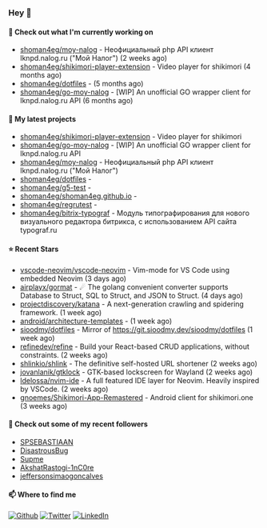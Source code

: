 ### Hey 👋

#### 👷 Check out what I'm currently working on

- [shoman4eg/moy-nalog](https://github.com/shoman4eg/moy-nalog) - Неофициальный php API клиент lknpd.nalog.ru (&#34;Мой Налог&#34;)  (2 weeks ago)
- [shoman4eg/shikimori-player-extension](https://github.com/shoman4eg/shikimori-player-extension) - Video player for shikimori (4 months ago)
- [shoman4eg/dotfiles](https://github.com/shoman4eg/dotfiles) -  (5 months ago)
- [shoman4eg/go-moy-nalog](https://github.com/shoman4eg/go-moy-nalog) - [WIP] An unofficial GO wrapper client for lknpd.nalog.ru API  (6 months ago)

#### 🌱 My latest projects

- [shoman4eg/shikimori-player-extension](https://github.com/shoman4eg/shikimori-player-extension) - Video player for shikimori
- [shoman4eg/go-moy-nalog](https://github.com/shoman4eg/go-moy-nalog) - [WIP] An unofficial GO wrapper client for lknpd.nalog.ru API 
- [shoman4eg/moy-nalog](https://github.com/shoman4eg/moy-nalog) - Неофициальный php API клиент lknpd.nalog.ru (&#34;Мой Налог&#34;) 
- [shoman4eg/dotfiles](https://github.com/shoman4eg/dotfiles) - 
- [shoman4eg/g5-test](https://github.com/shoman4eg/g5-test) - 
- [shoman4eg/shoman4eg.github.io](https://github.com/shoman4eg/shoman4eg.github.io) - 
- [shoman4eg/regrutest](https://github.com/shoman4eg/regrutest) - 
- [shoman4eg/bitrix-typograf](https://github.com/shoman4eg/bitrix-typograf) - Модуль типографирования для нового визуального редактора битрикса, с использованием API сайта typograf.ru

#### ⭐ Recent Stars

- [vscode-neovim/vscode-neovim](https://github.com/vscode-neovim/vscode-neovim) - Vim-mode for VS Code using embedded Neovim (3 days ago)
- [airplayx/gormat](https://github.com/airplayx/gormat) - ☄ The golang convenient converter supports Database to Struct, SQL to Struct, and JSON to Struct. (4 days ago)
- [projectdiscovery/katana](https://github.com/projectdiscovery/katana) - A next-generation crawling and spidering framework. (1 week ago)
- [android/architecture-templates](https://github.com/android/architecture-templates) -  (1 week ago)
- [sioodmy/dotfiles](https://github.com/sioodmy/dotfiles) - Mirror of https://git.sioodmy.dev/sioodmy/dotfiles (1 week ago)
- [refinedev/refine](https://github.com/refinedev/refine) - Build your React-based CRUD applications, without constraints. (2 weeks ago)
- [shlinkio/shlink](https://github.com/shlinkio/shlink) - The definitive self-hosted URL shortener (2 weeks ago)
- [jovanlanik/gtklock](https://github.com/jovanlanik/gtklock) - GTK-based lockscreen for Wayland (2 weeks ago)
- [ldelossa/nvim-ide](https://github.com/ldelossa/nvim-ide) - A full featured IDE layer for Neovim. Heavily inspired by VSCode. (2 weeks ago)
- [gnoemes/Shikimori-App-Remastered](https://github.com/gnoemes/Shikimori-App-Remastered) - Android client for shikimori.one (3 weeks ago)

#### 👯 Check out some of my recent followers

- [SPSEBASTIAAN](https://github.com/SPSEBASTIAAN)
- [DisastrousBug](https://github.com/DisastrousBug)
- [Supme](https://github.com/Supme)
- [AkshatRastogi-1nC0re](https://github.com/AkshatRastogi-1nC0re)
- [jeffersonsimaogoncalves](https://github.com/jeffersonsimaogoncalves)


#### 📫 Where to find me
<p>
<a href="https://github.com/shoman4eg" target="_blank"><img alt="Github" src="https://img.shields.io/badge/GitHub-%2312100E.svg?&style=for-the-badge&logo=Github&logoColor=white" /></a>
<a href="https://twitter.com/shoman4eg" target="_blank"><img alt="Twitter" src="https://img.shields.io/badge/twitter-%231DA1F2.svg?&style=for-the-badge&logo=twitter&logoColor=white" /></a>
<a href="https://www.linkedin.com/in/artemdubinin/" target="_blank"><img alt="LinkedIn" src="https://img.shields.io/badge/linkedin-%230077B5.svg?&style=for-the-badge&logo=linkedin&logoColor=white" /></a>
</p>
